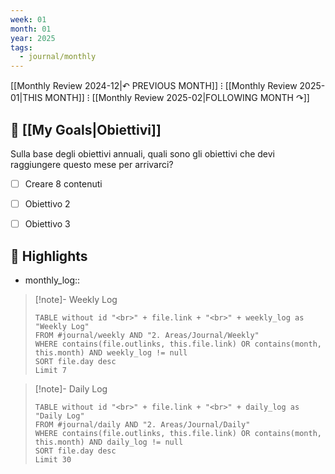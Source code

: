```yaml
---
week: 01
month: 01
year: 2025
tags:
  - journal/monthly
---
```


[[Monthly Review 2024-12|↶ PREVIOUS MONTH]] ⁝ [[Monthly Review 2025-01|THIS MONTH]] ⁝ [[Monthly Review 2025-02|FOLLOWING MONTH ↷]]


## 🎯 [[My Goals|Obiettivi]]

Sulla base degli obiettivi annuali, quali sono gli obiettivi che devi raggiungere questo mese per arrivarci?

- [ ] Creare 8 contenuti
- [ ] Obiettivo 2
- [ ] Obiettivo 3



## 🌟 Highlights 

- monthly_log:: 


>[!note]- Weekly Log
> ```dataview
> TABLE without id "<br>" + file.link + "<br>" + weekly_log as "Weekly Log"
> FROM #journal/weekly AND "2. Areas/Journal/Weekly"
> WHERE contains(file.outlinks, this.file.link) OR contains(month, this.month) AND weekly_log != null
> SORT file.day desc
> Limit 7 
> ```

>[!note]- Daily Log
> ```dataview
> TABLE without id "<br>" + file.link + "<br>" + daily_log as "Daily Log"
> FROM #journal/daily AND "2. Areas/Journal/Daily"
> WHERE contains(file.outlinks, this.file.link) OR contains(month, this.month) AND daily_log != null
> SORT file.day desc
> Limit 30 
> ```




